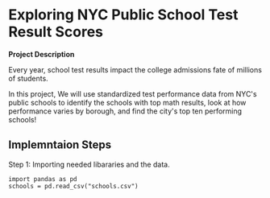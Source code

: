 # Exploring NYC Public School Test Result Scores
**Project Description**

Every year, school test results impact the college admissions fate of millions of students.

In this project, We will use standardized test performance data from NYC's public schools to identify the schools with top math results, look at how performance varies by borough, and find the city's top ten performing schools!

## Implemntaion Steps
Step 1: Importing needed libararies and the data.
```
import pandas as pd
schools = pd.read_csv("schools.csv")
```
 
